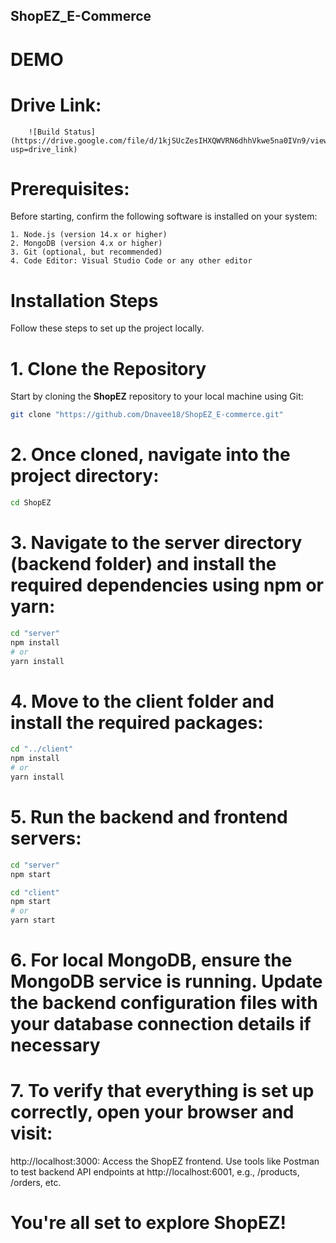 ## ShopEZ_E-Commerce

# DEMO
   # Drive Link:
        ![Build Status](https://drive.google.com/file/d/1kjSUcZesIHXQWVRN6dhhVkwe5na0IVn9/view?usp=drive_link)

# Prerequisites:
  Before starting, confirm the following software is installed on your system:

    1. Node.js (version 14.x or higher)
    2. MongoDB (version 4.x or higher)
    3. Git (optional, but recommended)
    4. Code Editor: Visual Studio Code or any other editor

# Installation Steps

Follow these steps to set up the project locally.

# 1. Clone the Repository
Start by cloning the **ShopEZ** repository to your local machine using Git:
```bash
git clone "https://github.com/Dnavee18/ShopEZ_E-commerce.git"
```

# 2. Once cloned, navigate into the project directory:
``` bash
cd ShopEZ
```

# 3. Navigate to the server directory (backend folder) and install the required dependencies using npm or yarn:
```bash
cd "server"
npm install
# or
yarn install
```

# 4. Move to the client folder and install the required packages:
```bash
cd "../client"
npm install
# or
yarn install
```

# 5. Run the backend and frontend servers:
```bash
cd "server"
npm start
```
```bash
cd "client"
npm start
# or
yarn start
```

# 6. For local MongoDB, ensure the MongoDB service is running. Update the backend configuration files with your database connection details if necessary

# 7. To verify that everything is set up correctly, open your browser and visit:
http://localhost:3000: Access the ShopEZ frontend.
Use tools like Postman to test backend API endpoints at http://localhost:6001, e.g., /products, /orders, etc.

# You're all set to explore ShopEZ!
